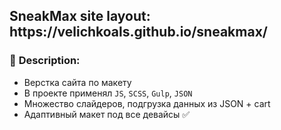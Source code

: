 <h2><b>SneakMax site layout:</b> https://velichkoals.github.io/sneakmax/ </h2>


<h3>💭 <b>Description: </b></h3>


- Верстка сайта по макету
- В проекте применял  `JS`, `SCSS`, `Gulp`, `JSON`
- Множество слайдеров, подгрузка данных из JSON + cart
- Адаптивный макет под все девайсы ✅
